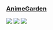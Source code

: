 ### [AnimeGarden](https://github.com/yjl9903/AnimeGarden)

![](https://img.shields.io/github/license/yjl9903/Anime?style=flat-square) ![](https://img.shields.io/github/last-commit/scillidan/AnimeGarden/main?label=last%20commit%20(fork)&style=flat-square) ![](https://img.shields.io/badge/Vercel-black?style=flat&logo=Vercel&logoColor=white)